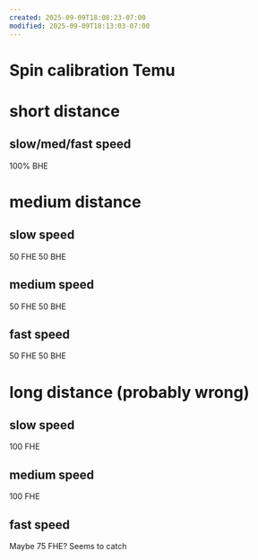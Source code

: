 ```yaml
---
created: 2025-09-09T18:08:23-07:00
modified: 2025-09-09T18:13:03-07:00
---
```


# Spin calibration Temu

# short distance

## slow/med/fast speed

100% BHE

# medium distance

## slow speed

50 FHE 50 BHE

## medium speed

50 FHE 50 BHE

## fast speed

50 FHE 50 BHE


# long distance (probably wrong)

## slow speed

100 FHE


## medium speed

100 FHE

## fast speed

Maybe 75 FHE? Seems to catch
